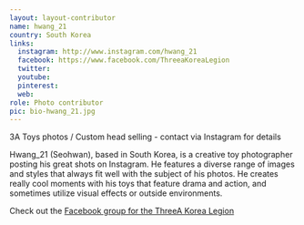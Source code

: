 ```yaml
---
layout: layout-contributor
name: hwang_21
country: South Korea
links:
  instagram: http://www.instagram.com/hwang_21
  facebook: https://www.facebook.com/ThreeaKoreaLegion
  twitter: 
  youtube:
  pinterest: 
  web: 
role: Photo contributor
pic: bio-hwang_21.jpg
---
```

3A Toys photos / Custom head selling - contact via Instagram for details

Hwang_21 (Seohwan), based in South Korea, is a creative toy photographer posting his great shots on Instagram. He features a diverse range of images and styles that always fit well with the subject of his photos. He creates really cool moments with his toys that feature drama and action, and sometimes utilize visual effects or outside environments. 

Check out the <a href="https://www.facebook.com/ThreeaKoreaLegion" target="_blank">Facebook group for the ThreeA Korea Legion</a>